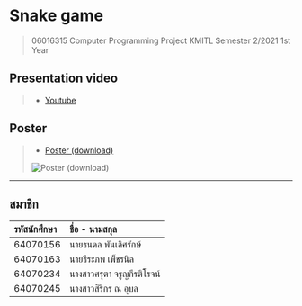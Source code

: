 # Snake game
> 06016315 Computer Programming Project KMITL Semester 2/2021 1st Year
## Presentation video
> * [Youtube](https://youtu.be/4sPse-E0YxQ)
## Poster
> * [Poster (download)](https://drive.google.com/uc?export=download&id=1wkT-e7K-fvn7Vo5j8DtxEvxGOONF_GIc)
> 
>  ![Poster (download)](poster/poster.jpg)
---
สมาชิก
---

| รหัสนักศึกษา | ชื่อ - นามสกุล |
| :-------- | :-------- |
|   64070156   |   นายธนดล	พันเลิศรักษ์   |
|   64070163   |   นายธีระภพ	เพ็ชรนิล   |
|   64070234   |   นางสาวศรุตา	จรูญกีรติโรจน์   |
|   64070245   |   นางสาวสิริกร 	ณ อุบล   |
